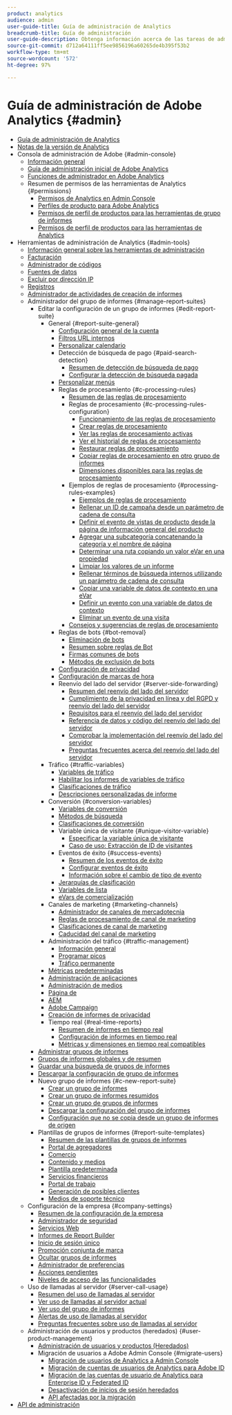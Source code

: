 ```yaml
---
product: analytics
audience: admin
user-guide-title: Guía de administración de Analytics
breadcrumb-title: Guía de administración
user-guide-description: Obtenga información acerca de las tareas de administración de Analytics, como la gestión de usuarios y productos en Experience Cloud Admin Console, la configuración de grupos de informes y mucho más.
source-git-commit: d712a64111ff5ee9856196a60265de4b395f53b2
workflow-type: tm+mt
source-wordcount: '572'
ht-degree: 97%

---
```



# Guía de administración de Adobe Analytics {#admin}

+ [Guía de administración de Analytics](home.md)
+ [Notas de la versión de Analytics](https://experienceleague.adobe.com/docs/analytics/release-notes/latest.html?lang=es)
+ Consola de administración de Adobe {#admin-console}
   + [Información general](admin-console/home.md)
   + [Guía de administración inicial de Adobe Analytics](admin-console/first-admin-guide.md)
   + [Funciones de administrador en Adobe Analytics](admin-console/admin-roles-in-analytics.md)
   + Resumen de permisos de las herramientas de Analytics {#permissions}
      + [Permisos de Analytics en Admin Console](admin-console/permissions/summary-tables.md)
      + [Perfiles de producto para Adobe Analytics](admin-console/permissions/product-profile.md)
      + [Permisos de perfil de productos para las herramientas de grupo de informes](admin-console/permissions/report-suite-tools.md)
      + [Permisos de perfil de productos para las herramientas de Analytics](admin-console/permissions/analytics-tools.md)
+ Herramientas de administración de Analytics {#admin-tools}
   + [Información general sobre las herramientas de administración](admin/c-admin-tools.md)
   + [Facturación](admin/billing-admin.md)
   + [Administrador de códigos](admin/code-manager-admin.md)
   + [Fuentes de datos](admin/data-sources.md)
   + [Excluir por dirección IP](admin/exclude-ip.md)
   + [Registros](admin/logs.md)
   + [Administrador de actividades de creación de informes](admin/reporting-activity.md)
   + Administrador del grupo de informes {#manage-report-suites}
      + Editar la configuración de un grupo de informes {#edit-report-suite}
         + General {#report-suite-general}
            + [Configuración general de la cuenta](admin/c-manage-report-suites/c-edit-report-suites/general/general-acct-settings-admin.md)
            + [Filtros URL internos](admin/c-manage-report-suites/c-edit-report-suites/general/internal-url-filter-admin.md)
            + [Personalizar calendario](admin/c-manage-report-suites/c-edit-report-suites/general/custom-calendar.md)
            + Detección de búsqueda de pago {#paid-search-detection}
               + [Resumen de detección de búsqueda de pago](admin/c-manage-report-suites/c-edit-report-suites/general/paid-search-detection/paid-search-detection.md)
               + [Configurar la detección de búsqueda pagada](admin/c-manage-report-suites/c-edit-report-suites/general/paid-search-detection/t-paid-search-detection.md)
            + [Personalizar menús](admin/c-manage-report-suites/c-edit-report-suites/general/customize-menus.md)
            + Reglas de procesamiento {#c-processing-rules}
               + [Resumen de las reglas de procesamiento](admin/c-manage-report-suites/c-edit-report-suites/general/c-processing-rules/processing-rules.md)
               + Reglas de procesamiento {#c-processing-rules-configuration}
                  + [Funcionamiento de las reglas de procesamiento](admin/c-manage-report-suites/c-edit-report-suites/general/c-processing-rules/c-processing-rules-configuration/processing-rules-about.md)
                  + [Crear reglas de procesamiento](admin/c-manage-report-suites/c-edit-report-suites/general/c-processing-rules/c-processing-rules-configuration/t-processing-rules.md)
                  + [Ver las reglas de procesamiento activas](admin/c-manage-report-suites/c-edit-report-suites/general/c-processing-rules/c-processing-rules-configuration/t-processing-rules-view.md)
                  + [Ver el historial de reglas de procesamiento](admin/c-manage-report-suites/c-edit-report-suites/general/c-processing-rules/c-processing-rules-configuration/t-processing-rule-view-history.md)
                  + [Restaurar reglas de procesamiento](admin/c-manage-report-suites/c-edit-report-suites/general/c-processing-rules/c-processing-rules-configuration/t-processing-rules-restore.md)
                  + [Copiar reglas de procesamiento en otro grupo de informes](admin/c-manage-report-suites/c-edit-report-suites/general/c-processing-rules/c-processing-rules-configuration/t-processing-rules-copy-to-rs.md)
                  + [Dimensiones disponibles para las reglas de procesamiento](admin/c-manage-report-suites/c-edit-report-suites/general/c-processing-rules/processing-rule-dimensions.md)
               + Ejemplos de reglas de procesamiento {#processing-rules-examples}
                  + [Ejemplos de reglas de procesamiento](admin/c-manage-report-suites/c-edit-report-suites/general/c-processing-rules/processing-rules-examples/processing-rules-examples.md)
                  + [Rellenar un ID de campaña desde un parámetro de cadena de consulta](admin/c-manage-report-suites/c-edit-report-suites/general/c-processing-rules/processing-rules-examples/processing-rules-populate-campaign-id.md)
                  + [Definir el evento de vistas de producto desde la página de información general del producto](admin/c-manage-report-suites/c-edit-report-suites/general/c-processing-rules/processing-rules-examples/setting-the-product-view-event.md)
                  + [Agregar una subcategoría concatenando la categoría y el nombre de página](admin/c-manage-report-suites/c-edit-report-suites/general/c-processing-rules/processing-rules-examples/subcategory-concatenating.md)
                  + [Determinar una ruta copiando un valor eVar en una propiedad](admin/c-manage-report-suites/c-edit-report-suites/general/c-processing-rules/processing-rules-examples/processing-rules-determining-path.md)
                  + [Limpiar los valores de un informe](admin/c-manage-report-suites/c-edit-report-suites/general/c-processing-rules/processing-rules-examples/clean-up-values-in-a-report.md)
                  + [Rellenar términos de búsqueda internos utilizando un parámetro de cadena de consulta](admin/c-manage-report-suites/c-edit-report-suites/general/c-processing-rules/processing-rules-examples/processing-rules-populating-internal-search.md)
                  + [Copiar una variable de datos de contexto en una eVar](admin/c-manage-report-suites/c-edit-report-suites/general/c-processing-rules/processing-rules-examples/processing-rules-copy-context-data.md)
                  + [Definir un evento con una variable de datos de contexto](admin/c-manage-report-suites/c-edit-report-suites/general/c-processing-rules/processing-rules-examples/processing-rules-copy-context-data-event.md)
                  + [Eliminar un evento de una visita](admin/c-manage-report-suites/c-edit-report-suites/general/c-processing-rules/processing-rules-examples/processing-rules-remove-event.md)
               + [Consejos y sugerencias de reglas de procesamiento](admin/c-manage-report-suites/c-edit-report-suites/general/c-processing-rules/processing-rules-tips.md)
            + Reglas de bots {#bot-removal}
               + [Eliminación de bots](admin/c-manage-report-suites/c-edit-report-suites/general/bot-removal/bot-removal.md)
               + [Resumen sobre reglas de Bot](admin/c-manage-report-suites/c-edit-report-suites/general/bot-removal/bot-rules.md)
               + [Firmas comunes de bots](admin/c-manage-report-suites/c-edit-report-suites/general/bot-removal/bot-signatures.md)
               + [Métodos de exclusión de bots](admin/c-manage-report-suites/c-edit-report-suites/general/bot-removal/bot-exclusion-methods.md)
            + [Configuración de privacidad](admin/c-manage-report-suites/c-edit-report-suites/general/privacy-settings.md)
            + [Configuración de marcas de hora](admin/c-manage-report-suites/c-edit-report-suites/general/timestamp-optional.md)
            + Reenvío del lado del servidor {#server-side-forwarding}
               + [Resumen del reenvío del lado del servidor](admin/c-manage-report-suites/c-edit-report-suites/general/c-server-side-forwarding/ssf.md)
               + [Cumplimiento de la privacidad en línea y del RGPD y reenvío del lado del servidor](admin/c-manage-report-suites/c-edit-report-suites/general/c-server-side-forwarding/ssf-gdpr.md)
               + [Requisitos para el reenvío del lado del servidor](admin/c-manage-report-suites/c-edit-report-suites/general/c-server-side-forwarding/ssf-requirements.md)
               + [Referencia de datos y código del reenvío del lado del servidor](admin/c-manage-report-suites/c-edit-report-suites/general/c-server-side-forwarding/ssf-reference.md)
               + [Comprobar la implementación del reenvío del lado del servidor](admin/c-manage-report-suites/c-edit-report-suites/general/c-server-side-forwarding/ssf-verify.md)
               + [Preguntas frecuentes acerca del reenvío del lado del servidor](admin/c-manage-report-suites/c-edit-report-suites/general/c-server-side-forwarding/ssf-faq.md)
         + Tráfico {#traffic-variables}
            + [Variables de tráfico](admin/c-manage-report-suites/c-edit-report-suites/c-traffic-variables/traffic-var.md)
            + [Habilitar los informes de variables de tráfico](admin/c-manage-report-suites/c-edit-report-suites/c-traffic-variables/t-traffic-variable.md)
            + [Clasificaciones de tráfico](admin/c-manage-report-suites/c-edit-report-suites/c-traffic-variables/traffic-classifications.md)
            + [Descripciones personalizadas de informe](admin/c-manage-report-suites/c-edit-report-suites/c-traffic-variables/custom-desc-admin.md)
         + Conversión {#conversion-variables}
            + [Variables de conversión](admin/c-manage-report-suites/c-edit-report-suites/conversion-var-admin/conversion-var-admin.md)
            + [Métodos de búsqueda](admin/c-manage-report-suites/c-edit-report-suites/conversion-var-admin/finding-methods.md)
            + [Clasificaciones de conversión](admin/c-manage-report-suites/c-edit-report-suites/conversion-var-admin/conversion-classifications.md)
            + Variable única de visitante {#unique-visitor-variable}
               + [Especificar la variable única de visitante](admin/c-manage-report-suites/c-edit-report-suites/conversion-var-admin/unique-visitor-variable-admin/t-unique-visitor-variable.md)
               + [Caso de uso: Extracción de ID de visitantes](admin/c-manage-report-suites/c-edit-report-suites/conversion-var-admin/unique-visitor-variable-admin/extract-visitorids-usecase.md)
            + Eventos de éxito {#success-events}
               + [Resumen de los eventos de éxito](admin/c-manage-report-suites/c-edit-report-suites/conversion-var-admin/c-success-events/success-event.md)
               + [Configurar eventos de éxito](admin/c-manage-report-suites/c-edit-report-suites/conversion-var-admin/c-success-events/t-success-events.md)
               + [Información sobre el cambio de tipo de evento](admin/c-manage-report-suites/c-edit-report-suites/conversion-var-admin/c-success-events/event-type.md)
            + [Jerarquías de clasificación](admin/c-manage-report-suites/c-edit-report-suites/conversion-var-admin/classification-hierarchies.md)
            + [Variables de lista](admin/c-manage-report-suites/c-edit-report-suites/conversion-var-admin/list-var-admin.md)
            + [eVars de comercialización](admin/c-manage-report-suites/c-edit-report-suites/conversion-var-admin/merchandising-evars.md)
         + Canales de marketing {#marketing-channels}
            + [Administrador de canales de mercadotecnia](admin/c-manage-report-suites/c-edit-report-suites/marketing-channels/c-channels.md)
            + [Reglas de procesamiento de canal de marketing](admin/c-manage-report-suites/c-edit-report-suites/marketing-channels/c-rules.md)
            + [Clasificaciones de canal de marketing](admin/c-manage-report-suites/c-edit-report-suites/marketing-channels/classifications-mchannel.md)
            + [Caducidad del canal de marketing](admin/c-manage-report-suites/c-edit-report-suites/marketing-channels/visitor-engagement.md)
         + Administración del tráfico {#traffic-management}
            + [Información general](admin/c-manage-report-suites/c-edit-report-suites/c-traffic-management/traffic-management.md)
            + [Programar picos](admin/c-manage-report-suites/c-edit-report-suites/c-traffic-management/t-traffic-schedule-spike.md)
            + [Tráfico permanente](admin/c-manage-report-suites/c-edit-report-suites/c-traffic-management/t-traffic-permanent.md)
         + [Métricas predeterminadas](admin/c-manage-report-suites/c-edit-report-suites/default-metrics.md)
         + [Administración de aplicaciones](admin/c-manage-report-suites/c-edit-report-suites/mobile-management.md)
         + [Administración de medios](admin/c-manage-report-suites/c-edit-report-suites/media-management.md)
         + [Página de ](admin/c-manage-report-suites/c-edit-report-suites/activity-map.md)
         + [AEM](admin/c-manage-report-suites/c-edit-report-suites/adobe-experience-manager.md)
         + [Adobe Campaign](admin/c-manage-report-suites/c-edit-report-suites/adobe-campaign.md)
         + [Creación de informes de privacidad](admin/c-manage-report-suites/c-edit-report-suites/privacy-reporting.md)
         + Tiempo real {#real-time-reports}
            + [Resumen de informes en tiempo real](admin/c-manage-report-suites/c-edit-report-suites/realtime/realtime.md)
            + [Configuración de informes en tiempo real](admin/c-manage-report-suites/c-edit-report-suites/realtime/t-realtime-admin.md)
            + [Métricas y dimensiones en tiempo real compatibles](admin/c-manage-report-suites/c-edit-report-suites/realtime/realtime-metrics.md)
      + [Administrar grupos de informes](admin/c-manage-report-suites/report-suites-admin.md)
      + [Grupos de informes globales y de resumen](admin/c-manage-report-suites/rollup-report-suite.md)
      + [Guardar una búsqueda de grupos de informes](admin/c-manage-report-suites/t-report-suite-saved-search.md)
      + [Descargar la configuración de grupo de informes](admin/c-manage-report-suites/t-download-rs-settings.md)
      + Nuevo grupo de informes {#c-new-report-suite}
         + [Crear un grupo de informes](admin/c-manage-report-suites/c-new-report-suite/t-create-a-report-suite.md)
         + [Crear un grupo de informes resumidos](admin/c-manage-report-suites/c-new-report-suite/t-rollups.md)
         + [Crear un grupo de grupos de informes](admin/c-manage-report-suites/c-new-report-suite/t-create-rs-group.md)
         + [Descargar la configuración del grupo de informes](admin/c-manage-report-suites/c-new-report-suite/new-report-suite.md)
         + [Configuración que no se copia desde un grupo de informes de origen](admin/c-manage-report-suites/c-new-report-suite/settings-not-copied-from-rs.md)
      + Plantillas de grupos de informes {#report-suite-templates}
         + [Resumen de las plantillas de grupos de informes](admin/c-manage-report-suites/c-report-suite-templates/report-suite-templates.md)
         + [Portal de agregadores](admin/c-manage-report-suites/c-report-suite-templates/aggregator-portal.md)
         + [Comercio](admin/c-manage-report-suites/c-report-suite-templates/commerce-admin.md)
         + [Contenido y medios](admin/c-manage-report-suites/c-report-suite-templates/content-media.md)
         + [Plantilla predeterminada](admin/c-manage-report-suites/c-report-suite-templates/default-rs-template.md)
         + [Servicios financieros](admin/c-manage-report-suites/c-report-suite-templates/financial-services.md)
         + [Portal de trabajo](admin/c-manage-report-suites/c-report-suite-templates/job-portal.md)
         + [Generación de posibles clientes](admin/c-manage-report-suites/c-report-suite-templates/lead-generation.md)
         + [Medios de soporte técnico](admin/c-manage-report-suites/c-report-suite-templates/support-media.md)
   + Configuración de la empresa {#company-settings}
      + [Resumen de la configuración de la empresa](admin/company/c-company-settings.md)
      + [Administrador de seguridad](admin/company/security-manager.md)
      + [Servicios Web](admin/company/web-services-admin.md)
      + [Informes de Report Builder](admin/company/report-builder-reports-admin.md)
      + [Inicio de sesión único](admin/company/single-signon-admin.md)
      + [Promoción conjunta de marca](admin/company/co-branding-admin.md)
      + [Ocultar grupos de informes](admin/company/c-hide-report-suites.md)
      + [Administrador de preferencias](admin/company/preferences-manager.md)
      + [Acciones pendientes](admin/company/pending-actions-admin.md)
      + [Niveles de acceso de las funcionalidades](admin/company/feature-access-levels.md)
   + Uso de llamadas al servidor {#server-call-usage}
      + [Resumen del uso de llamadas al servidor](admin/c-server-call-usage/overage-overview.md)
      + [Ver uso de llamadas al servidor actual](admin/c-server-call-usage/server-call-usage-dashboard.md)
      + [Ver uso del grupo de informes](admin/c-server-call-usage/report-suite-usage.md)
      + [Alertas de uso de llamadas al servidor](admin/c-server-call-usage/scu-alerts.md)
      + [Preguntas frecuentes sobre uso de llamadas al servidor](admin/c-server-call-usage/overage-faq.md)
   + Administración de usuarios y productos (heredados) {#user-product-management}
      + [Administración de usuarios y productos  (Heredados)](admin/user-management2/user-management.md)
      + Migración de usuarios a Adobe Admin Console {#migrate-users}
         + [Migración de usuarios de Analytics a Admin Console](admin/user-management2/user-migration/c-migration-tool.md)
         + [Migración de cuentas de usuarios de Analytics para Adobe ID](admin/user-management2/user-migration/t-migrate-users.md)
         + [Migración de las cuentas de usuario de Analytics para Enterprise ID y Federated ID](admin/user-management2/user-migration/migrate-enterprise.md)
         + [Desactivación de inicios de sesión heredados](admin/user-management2/user-migration/t-disable-legacy-login.md)
         + [API afectadas por la migración](admin/user-management2/user-migration/developer.md)
+ [API de administración](c-admin-api/c-admin-api.md)

